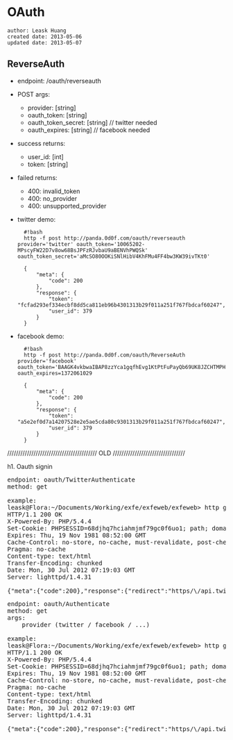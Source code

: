# OAuth
    author: Leask Huang
    created date: 2013-05-06
    updated date: 2013-05-07


## ReverseAuth
* endpoint: /oauth/reverseauth
* POST args:
    - provider: [string]
    - oauth_token: [string]
    - oauth_token_secret: [string] // twitter needed
    - oauth_expires: [string] // facebook needed
* success returns:
    - user_id: [int]
    - token: [string]
* failed returns:
    - 400: invalid_token
    - 400: no_provider
    - 400: unsupported_provider
* twitter demo:

        #!bash
        http -f post http://panda.0d0f.com/oauth/reverseauth provider='twitter' oauth_token='10065202-MPscyFW22D7v8ow68BsJPFzRJvbaU9aBENVhPWQSk' oauth_token_secret='aMcSO80OOKiSNlHibV4KhFMu4FF4bw3KW39ivTKt0'

        {
            "meta": {
                "code": 200
            },
            "response": {
                "token": "fcfad293ef334ecbf8dd5ca811eb96b4301313b29f011a251f767fbdcaf60247",
                "user_id": 379
            }
        }

* facebook demo:

        #!bash
        http -f post http://panda.0d0f.com/oauth/ReverseAuth provider='facebook' oauth_token='BAAGK4vkbwaIBAP8zzYca1gqfhEvg1KtPtFuPayQb69UK8JZCHTMPHS6KCUdUDeS9JlSJzwWeSlkImNNGXidBt0TbCDZBx3E1O2fSUtroJpCmbNlw3ZAi9rKXiFzI0XnHIbXb6qZAeKSpBjsuTeF7BuQtPqvTjKN1bKGpkgQp3GGyQh9kl8HXYjWdtawz0kEjXHZCBEEGV8DlW0ZCkf3fO6' oauth_expires=1372061029

        {
            "meta": {
                "code": 200
            },
            "response": {
                "token": "a5e2ef0d7a14207528e2e5ae5cda80c9301313b29f011a251f767fbdcaf60247",
                "user_id": 379
            }
        }














///////////////////////////////////////// OLD /////////////////////////////////


h1. Oauth signin

<pre>
endpoint: oauth/TwitterAuthenticate
method: get

example:
leask@Flora:~/Documents/Working/exfe/exfeweb/exfeweb> http get local.exfe.com/oauth/TwitterAuthenticate
HTTP/1.1 200 OK
X-Powered-By: PHP/5.4.4
Set-Cookie: PHPSESSID=68djhq7hciahmjmf79gc0f6uo1; path; domain=.exfe.com
Expires: Thu, 19 Nov 1981 08:52:00 GMT
Cache-Control: no-store, no-cache, must-revalidate, post-check=0, pre-check=0
Pragma: no-cache
Content-type: text/html
Transfer-Encoding: chunked
Date: Mon, 30 Jul 2012 07:19:03 GMT
Server: lighttpd/1.4.31

{"meta":{"code":200},"response":{"redirect":"https/\/api.twitter.com\/oauth\/authenticate?oauth_token=eaIszDapB6I8UvjfDf0pGOOmEnGZUNqMeIa5Xs6HYs"}}
</pre>


<pre>
endpoint: oauth/Authenticate
method: get
args:
    provider (twitter / facebook / ...)

example:
leask@Flora:~/Documents/Working/exfe/exfeweb/exfeweb> http get local.exfe.com/oauth/Authenticate?provider=twitter
HTTP/1.1 200 OK
X-Powered-By: PHP/5.4.4
Set-Cookie: PHPSESSID=68djhq7hciahmjmf79gc0f6uo1; path; domain=.exfe.com
Expires: Thu, 19 Nov 1981 08:52:00 GMT
Cache-Control: no-store, no-cache, must-revalidate, post-check=0, pre-check=0
Pragma: no-cache
Content-type: text/html
Transfer-Encoding: chunked
Date: Mon, 30 Jul 2012 07:19:03 GMT
Server: lighttpd/1.4.31

{"meta":{"code":200},"response":{"redirect":"https/\/api.twitter.com\/oauth\/authenticate?oauth_token=eaIszDapB6I8UvjfDf0pGOOmEnGZUNqMeIa5Xs6HYs"}}
</pre>
